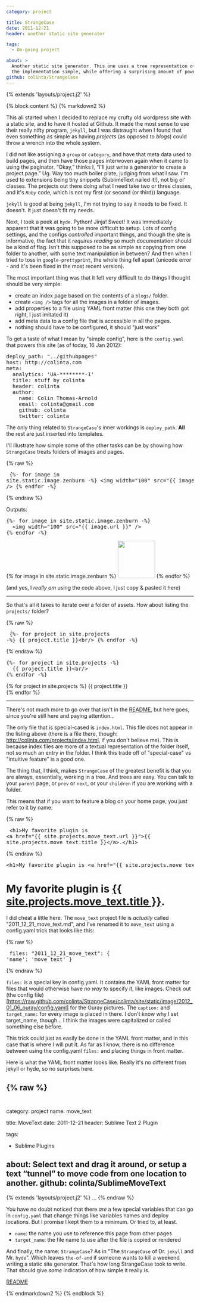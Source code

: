 ```yaml
---
category: project

title: StrangeCase
date: 2011-12-21
header: another static site generator

tags:
  - On-going project

about: >
  Another static site generator. This one uses a tree representation of your site to keep
  the implementation simple, while offering a surprising amount of power.
github: colinta/StrangeCase
---
```

{% extends 'layouts/project.j2' %}

{% block content %}
{% markdown2 %}

This all started when I decided to replace my crufty old wordpress site with a static site, and to have it hosted at
Github.  It made the most sense to use their really nifty program, `jekyll`, but I was distraught when I found
that even something as simple as having *projects* (as opposed to *blogs*) could throw a wrench into the whole system.

I did not like assigning a `group` or `category`, and have that meta data used to build pages, and then have those pages
interwoven again when it came to using the paginator.  “Okay,” thinks I, “I'll just write a generator to create a project
page.”  Ug.  Way too much boiler plate, judging from what I saw.  I'm used to extensions being tiny snippets (SublimeText
nailed it!), not big ol' classes.  The projects out there doing what I need take two or three classes, and it's *`Ruby`*
code, which is not my first (or second (or third)) language.

`jekyll` is good at being `jekyll`, I'm not trying to say it needs to be fixed.  It doesn't.  It just doesn't fit
my needs.

Next, I took a peek at `hyde`.  Python!  Jinja!  Sweet!  It was immediately apparent that it was going to be more difficult
to setup.  Lots of config settings, and the configs *controlled* important things, and though the site is informative, the
fact that it *requires reading* so much documentation should be a kind of flag.  Isn't this supposed to be as simple as
copying from one folder to another, with some text manipulation in between?  And then when I tried to toss in `google-prettyprint`,
the whole thing fell apart (unicode error - and it's been fixed in the most recent version).

The most important thing was that it felt very difficult to do things I thought should be very simple:

* create an index page based on the contents of a `blogs/` folder.
* create `<img />` tags for all the images in a folder of images.
* add properties to a file using YAML front matter (this one they both got right, I just imitated it)
* add meta data to a config file that is accessible in all the pages.
* nothing should have to be configured, it should "just work"

To get a taste of what I mean by "simple config", here is the `config.yaml` that powers this site (as of today, 16 Jan 2012):

<pre class="prettyprint">
deploy_path: "../githubpages"
host: http://colinta.com
meta:
  analytics: 'UA-********-1'
  title: stuff by colinta
  header: colinta
  author:
    name: Colin Thomas-Arnold
    email: colinta@gmail.com
    github: colinta
    twitter: colinta
</pre>

The only thing related to `StrangeCase`'s inner workings is `deploy_path`.  **All** the rest are just inserted into templates.

I'll illustrate how simple some of the other tasks can be by showing how `StrangeCase` treats folders of images and pages.

{% raw %}<pre class="prettyprint">
{%- for image in site.static.image.zenburn -%}
  &lt;img width=&quot;100&quot; src=&quot;{{ image.url }}&quot; /&gt;
{% endfor -%}
</pre>{% endraw %}

Outputs:

<div class="well">
<pre class="prettyprint">
{%- for image in site.static.image.zenburn -%}
  &lt;img width=&quot;100&quot; src=&quot;{{ image.url }}&quot; /&gt;
{% endfor -%}
</pre>

{% for image in site.static.image.zenburn %}
  <img width="100" src="{{ image.url }}" />
{% endfor %}
</div>

(and yes, I *really am* using the code above, I just copy &amp; pasted it here)


-------------------


So that's all it takes to iterate over a folder of assets.  How about listing the `projects/` folder?

{% raw %}<pre class="prettyprint">
{%- for project in site.projects -%}
  {{ project.title }}&lt;br/&gt;
{% endfor -%}
</pre>{% endraw %}

<div class="well">
<pre class="prettyprint">
{%- for project in site.projects -%}
  {{ project.title }}&lt;br/&gt;
{% endfor -%}
</pre>

{% for project in site.projects %}
  {{ project.title }}<br/>
{% endfor %}
</div>


-------------------


There's not much more to go over that isn't in the [README](https://colinta.github.com/StrangeCase), but here goes, since
you're still here and paying attention...

The only file that is special-cased is `index.html`.  This file does not appear in the listing above (there is a file there,
though: <http://colinta.com/projects/index.html>, if you don't believe me).  This is because index files are more of a textual
representation of the folder itself, not so much an entry *in* the folder.  I think this trade off of "special-case" vs "intuitive
feature" is a good one.

The thing that, I think, makes `StrangeCase` of the greatest benefit is that you are always, essentially, working in a tree.  And
trees are easy.  You can talk to your `parent` page, or `prev` or `next`, or your `children` if you are working with a folder.

This means that if you want to feature a blog on your home page, you just refer to it by name:

{% raw %}<pre class="prettyprint">
&lt;h1&gt;My favorite plugin is &lt;a href=&quot;{{ site.projects.move_text.url }}&quot;&gt;{{ site.projects.move_text.title }}&lt;/a&gt;.&lt;/h1&gt;
</pre>{% endraw %}

<div class="well">
<pre class="prettyprint">
&lt;h1&gt;My favorite plugin is &lt;a href=&quot;{{ site.projects.move_text.url }}&quot;&gt;{{ site.projects.move_text.title }}&lt;/a&gt;.&lt;/h1&gt;
</pre>

<h1>My favorite plugin is <a href="{{ site.projects.move_text.url }}">{{ site.projects.move_text.title }}</a>.</h1>
</div>


I did cheat a little here.  The `move_text` project file is *actually* called "2011\_12\_21\_move\_text.md", and I've renamed it to
`move_text` using a config.yaml trick that looks like this:

{% raw %}<pre class="prettyprint">
files:
  "2011_12_21_move_text": { 'name': 'move_text' }
</pre>{% endraw %}

`files:` is a special key in config.yaml.  It contains the YAML front matter for files that would otherwise have *no way* to specify it, like images.
Check out (the config file)[https://raw.github.com/colinta/StrangeCase/colinta/site/static/image/2012_01_06_ouray/config.yaml] for the Ouray pictures.
The `caption:` and `target_name:` for every image is placed in there.  I don't know why I set target_name, though... I think the images were capitalized
or called something else before.

This trick could just as easily be done in the YAML front matter, and in this case that is where I will put it.  As far as I know, there is no difference
between using the config.yaml `files:` and placing things in front matter.

Here is what the YAML front matter looks like.  Really it's no different from jekyll or hyde, so no surprises here.

{% raw %}<pre class="prettyprint">
---
category: project
name: move_text

title: MoveText
date: 2011-12-21
header: Sublime Text 2 Plugin

tags:
  - Sublime Plugins

about: Select text and drag it around, or setup a text “tunnel” to move code from one location to another.
github: colinta/SublimeMoveText
---
{% extends 'layouts/project.j2' %}
…
</pre>{% endraw %}

You have no doubt noticed that there *are* a few special variables that can go in `config.yaml` that change
things like variables names and deploy locations.  But I promise I kept them to a minimum.  Or tried to, at least.

* `name`: the name you use to reference this page from other pages
* `target_name`: the file name to use after the file is copied or rendered

And finally, the name: `StrangeCase`?  As in "The `StrangeCase` of Dr. `jekyll` and Mr. `hyde`".  Which leaves `the-of-and` if someone
wants to kill a weekend writing a static site generator.  That's how long StrangeCase took to write.  That should give *some*
indication of how simple it really is.

[README](https://colinta.github.com/StrangeCase)

{% endmarkdown2 %}
{% endblock %}
